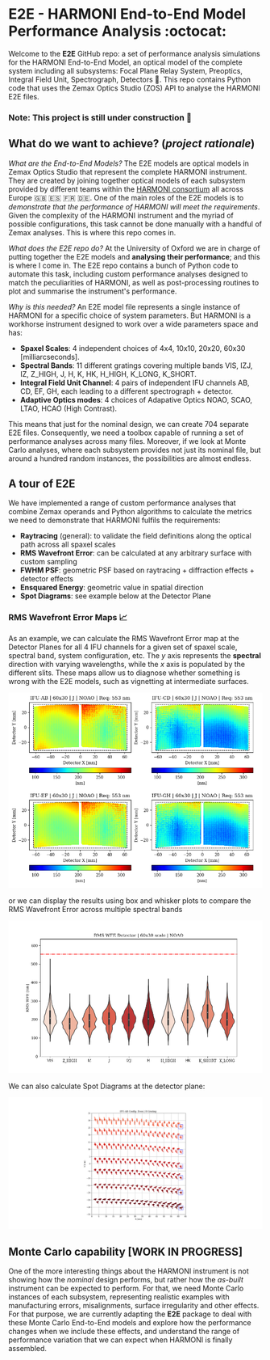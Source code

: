 # E2E - HARMONI End-to-End Model Performance Analysis :octocat:

Welcome to the **E2E** GitHub repo: a set of performance analysis simulations for the HARMONI End-to-End Model, an optical model of the complete system including all subsystems: Focal Plane Relay System, Preoptics, Integral Field Unit, Spectrograph, Detectors :telescope:. This repo contains Python code that uses the Zemax Optics Studio (ZOS) API to analyse the HARMONI E2E files.

### Note: This project is still under construction 🚧

## What do we want to achieve? (*project rationale*)

*What are the End-to-End Models?* The E2E models are optical models in Zemax Optics Studio that represent the complete HARMONI instrument. They are created by joining together optical models of each subsystem provided by different teams within the [HARMONI consortium](https://auditore.cab.inta-csic.es/harmoni/consortium/) all across Europe :gb: :es: :fr: :de:. One of the main roles of the E2E models is to _demonstrate that the performance of HARMONI will meet the requirements_. Given the complexity of the HARMONI instrument and the myriad of possible configurations, this task cannot be done manually with a handful of Zemax analyses. This is where this repo comes in.

*What does the E2E repo do?* At the University of Oxford we are in charge of putting together the E2E models and **analysing their performance**; and this is where I come in. The E2E repo contains a bunch of Python code to automate this task, including custom performance analyses designed to match the peculiarities of HARMONI, as well as post-processing routines to plot and summarise the instrument's performance.

*Why is this needed?* An E2E model file represents a single instance of HARMONI for a specific choice of system parameters. But HARMONI is a workhorse instrument designed to work over a wide parameters space and has:

* **Spaxel Scales**: 4 independent choices of 4x4, 10x10, 20x20, 60x30 [milliarcseconds].
* **Spectral Bands**: 11 different gratings covering multiple bands VIS, IZJ, IZ, Z_HIGH, J, H, K, HK, H_HIGH, K_LONG, K_SHORT.
* **Integral Field Unit Channel**: 4 pairs of independent IFU channels AB, CD, EF, GH, each leading to a different spectrograph + detector.
* **Adaptive Optics modes**: 4 choices of Adapative Optics NOAO, SCAO, LTAO, HCAO (High Contrast).

This means that just for the nominal design, we can create 704 separate E2E files. Consequently, we need a toolbox capable of running a set of performance analyses across many files. Moreover, if we look at Monte Carlo analyses, where each subsystem provides not just its nominal file, but around a hundred random instances, the possibilities are almost endless.

## A tour of E2E

We have implemented a range of custom performance analyses that combine Zemax operands and Python algorithms to calculate the metrics we need to demonstrate that HARMONI fulfils the requirements:

* **Raytracing** (general): to validate the field definitions along the optical path across all spaxel scales
* **RMS Wavefront Error**: can be calculated at any arbitrary surface with custom sampling
* **FWHM PSF**: geometric PSF based on raytracing + diffraction effects + detector effects
* **Ensquared Energy**: geometric value in spatial direction
* **Spot Diagrams**: see example below at the Detector Plane

### RMS Wavefront Error Maps :chart_with_upwards_trend:
As an example, we can calculate the RMS Wavefront Error map at the Detector Planes for all 4 IFU channels for a given set of spaxel scale, spectral band, system configuration, etc. The _y_ axis represents the **spectral** direction with varying wavelengths, while the _x_ axis is populated by the different slits. These maps allow us to diagnose whether something is wrong with the E2E models, such as vignetting at intermediate surfaces.

![RMS WFE](images/RMS.png?raw=true)


or we can display the results using box and whisker plots to compare the RMS Wavefront Error across multiple spectral bands

![Violin](images/violin.png?raw=true "Violin")

We can also calculate Spot Diagrams at the detector plane:

![Spot Diagrams Detector Plane](images/sample_detector_spots.png?raw=true "Detector")

## Monte Carlo capability [**WORK IN PROGRESS**]

One of the more interesting things about the HARMONI instrument is not showing how the *nominal* design performs, but rather how the *as-built* instrument can be expected to perform. For that, we need Monte Carlo instances of each subsystem, representing realistic examples with manufacturing errors, misalignments, surface irregularity and other effects. For that purpose, we are currently adapting the **E2E** package to deal with these Monte Carlo End-to-End models and explore how the performance changes when we include these effects, and understand the range of performance variation that we can expect when HARMONI is finally assembled. 
